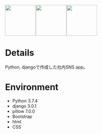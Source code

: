 <img src="https://normalblog.net/system/wp-content/uploads/2018/06/python.png" width="100"><img src="https://webty.jp/staffblog/wp-content/uploads/2018/08/thumbnail_django.jpg" width="100"><img src="https://getbootstrap.jp/docs/4.4/assets/img/bootstrap-stack.png" width="100">

# Details
Python, djangoで作成した社内SNS app。

# Environment
- Python 3.7.4
- django 3.0.1
- pillow 7.0.0
- Bootstrap
- html
- CSS
